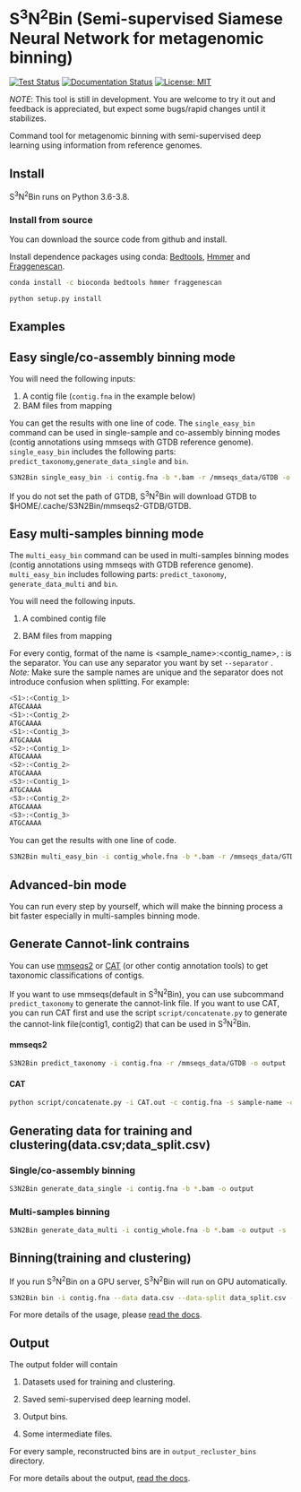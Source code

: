 # S<sup>3</sup>N<sup>2</sup>Bin (Semi-supervised Siamese Neural Network for metagenomic binning)

[![Test Status](https://github.com/BigDataBiology/S3N2Bin/actions/workflows/s3n2bin_test.yml/badge.svg)](https://github.com/BigDataBiology/S3N2Bin/actions/workflows/s3n2bin_test.yml)
[![Documentation Status](https://readthedocs.org/projects/s3n2bin/badge/?version=latest)](https://s3n2bin.readthedocs.io/en/latest/?badge=latest)
[![License: MIT](https://img.shields.io/badge/License-MIT-blue.svg)](https://opensource.org/licenses/MIT)

_NOTE_: This tool is still in development. You are welcome to try it out and
feedback is appreciated, but expect some bugs/rapid changes until it
stabilizes.

Command tool for metagenomic binning with semi-supervised deep learning using
information from reference genomes.

## Install

S<sup>3</sup>N<sup>2</sup>Bin runs on Python 3.6-3.8.

### Install from source

You can download the source code from github and install.

Install dependence packages using conda: [Bedtools](http://bedtools.readthedocs.org/]), [Hmmer](http://hmmer.org/) and [Fraggenescan](https://sourceforge.net/projects/fraggenescan/).

```bash
conda install -c bioconda bedtools hmmer fraggenescan
```

```bash
python setup.py install
```

## Examples

## Easy single/co-assembly binning mode

You will need the following inputs:

1. A contig file (`contig.fna` in the example below)
2. BAM files from mapping

You can get the results with one line of code. The `single_easy_bin` command can be used in
single-sample and co-assembly binning modes (contig annotations using mmseqs
with GTDB reference genome). `single_easy_bin` includes the following parts: `predict_taxonomy`,`generate_data_single` and `bin`.

```bash
S3N2Bin single_easy_bin -i contig.fna -b *.bam -r /mmseqs_data/GTDB -o output
```

If you do not set the path of GTDB, S<sup>3</sup>N<sup>2</sup>Bin will download GTDB  to $HOME/.cache/S3N2Bin/mmseqs2-GTDB/GTDB.

## Easy multi-samples binning mode

The `multi_easy_bin` command can be used in
multi-samples binning modes (contig annotations using mmseqs
with GTDB reference genome). `multi_easy_bin` includes following parts: `predict_taxonomy`, `generate_data_multi` and `bin`.

You will need the following inputs.

1. A combined contig file 

2. BAM files from mapping

  For every contig, format of the name is <sample_name>:<contig_name>, : is the separator. You can use any separator you want by set `--separator` . *Note:* Make sure the sample names are unique and  the separator does not introduce confusion when splitting. For example:

```bash
<S1>:<Contig_1>
ATGCAAAA
<S1>:<Contig_2>
ATGCAAAA
<S1>:<Contig_3>
ATGCAAAA
<S2>:<Contig_1>
ATGCAAAA
<S2>:<Contig_2>
ATGCAAAA
<S3>:<Contig_1>
ATGCAAAA
<S3>:<Contig_2>
ATGCAAAA
<S3>:<Contig_3>
ATGCAAAA
```

You can get the results with one line of code. 

```bash
S3N2Bin multi_easy_bin -i contig_whole.fna -b *.bam -r /mmseqs_data/GTDB -o output -s :
```

## Advanced-bin mode

You can run every step by yourself, which will make the binning process a bit faster especially in multi-samples binning mode.

## Generate Cannot-link contrains

You can use [mmseqs2](https://github.com/soedinglab/MMseqs2) or
[CAT](https://github.com/dutilh/CAT) (or other contig annotation tools) to get
taxonomic classifications of contigs. 

If you want to use mmseqs(default in S<sup>3</sup>N<sup>2</sup>Bin), you can use subcommand `predict_taxonomy` to generate the cannot-link file. If you want to use CAT, you can run CAT first and  use the script
`script/concatenate.py` to generate the cannot-link file(contig1, contig2) that
can be used in S<sup>3</sup>N<sup>2</sup>Bin.

#### mmseqs2

```bash
S3N2Bin predict_taxonomy -i contig.fna -r /mmseqs_data/GTDB -o output
```

#### CAT

```bash
python script/concatenate.py -i CAT.out -c contig.fna -s sample-name -o output --CAT
```

## Generating data for training and clustering(data.csv;data_split.csv)

### Single/co-assembly binning

```bash
S3N2Bin generate_data_single -i contig.fna -b *.bam -o output
```

### Multi-samples binning

```bash
S3N2Bin generate_data_multi -i contig_whole.fna -b *.bam -o output -s :
```

## Binning(training and clustering)

If you run S<sup>3</sup>N<sup>2</sup>Bin on a GPU server, S<sup>3</sup>N<sup>2</sup>Bin will run on GPU automatically.

```bash
S3N2Bin bin -i contig.fna --data data.csv --data-split data_split.csv -c cannot.txt -o output
```

For more details of the usage, please  [read the docs](https://s3n2bin.readthedocs.io/en/latest/usage/). 

## Output

The output folder will contain

1. Datasets used for training and clustering.

2. Saved semi-supervised deep learning model.

3. Output bins.

4. Some intermediate files.

For every sample, reconstructed bins are in `output_recluster_bins` directory.

For more details about the output, [read the docs](https://s3n2bin.readthedocs.io/en/latest/output/). 

